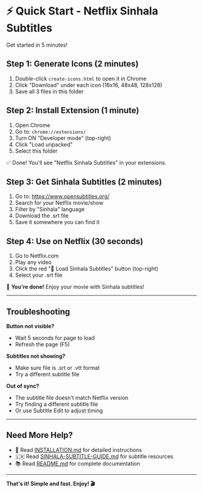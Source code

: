 # ⚡ Quick Start - Netflix Sinhala Subtitles

Get started in 5 minutes!

## Step 1: Generate Icons (2 minutes)

1. Double-click `create-icons.html` to open it in Chrome
2. Click "Download" under each icon (16x16, 48x48, 128x128)
3. Save all 3 files in this folder

## Step 2: Install Extension (1 minute)

1. Open Chrome
2. Go to: `chrome://extensions/`
3. Turn ON "Developer mode" (top-right)
4. Click "Load unpacked"
5. Select this folder

✅ Done! You'll see "Netflix Sinhala Subtitles" in your extensions.

## Step 3: Get Sinhala Subtitles (2 minutes)

1. Go to: https://www.opensubtitles.org/
2. Search for your Netflix movie/show
3. Filter by "Sinhala" language
4. Download the .srt file
5. Save it somewhere you can find it

## Step 4: Use on Netflix (30 seconds)

1. Go to Netflix.com
2. Play any video
3. Click the red "📝 Load Sinhala Subtitles" button (top-right)
4. Select your .srt file

🎉 **You're done!** Enjoy your movie with Sinhala subtitles!

---

## Troubleshooting

**Button not visible?**
- Wait 5 seconds for page to load
- Refresh the page (F5)

**Subtitles not showing?**
- Make sure file is .srt or .vtt format
- Try a different subtitle file

**Out of sync?**
- The subtitle file doesn't match Netflix version
- Try finding a different subtitle file
- Or use Subtitle Edit to adjust timing

---

## Need More Help?

- 📖 Read [INSTALLATION.md](INSTALLATION.md) for detailed instructions
- 🇱🇰 Read [SINHALA-SUBTITLE-GUIDE.md](SINHALA-SUBTITLE-GUIDE.md) for subtitle resources
- 📚 Read [README.md](README.md) for complete documentation

---

**That's it! Simple and fast. Enjoy! 🎬**


